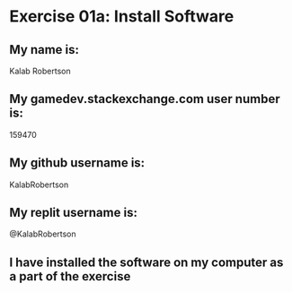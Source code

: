 
# Exercise 01a: Install Software

## My name is:
Kalab Robertson

## My gamedev.stackexchange.com user number is:
159470

## My github username is:
KalabRobertson

## My replit username is:
@KalabRobertson

## I have installed the software on my computer as a part of the exercise
```
